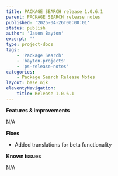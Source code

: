 ```yaml
---
title: PACKAGE SEARCH release 1.0.6.1
parent: PACKAGE SEARCH release notes
published: '2025-04-26T00:00:01'
status: publish
author: 'Jason Bayton'
excerpt: ''
type: project-docs
tags: 
    - 'Package Search'
    - 'bayton-projects'
    - 'ps-release-notes'
categories: 
    - Package Search Release Notes
layout: base.njk
eleventyNavigation: 
    title: Release 1.0.6.1
---
```


**Features & improvements**

N/A

**Fixes**

- Added translations for beta functionality

**Known issues**

N/A